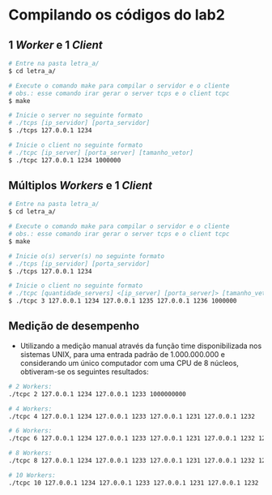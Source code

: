 # Compilando os códigos do lab2

## 1 _Worker_ e 1 _Client_

```bash
# Entre na pasta letra_a/
$ cd letra_a/

# Execute o comando make para compilar o servidor e o cliente
# obs.: esse comando irar gerar o server tcps e o client tcpc
$ make

# Inicie o server no seguinte formato
# ./tcps [ip_servidor] [porta_servidor]
$ ./tcps 127.0.0.1 1234

# Inicie o client no seguinte formato
# ./tcpc [ip_server] [porta_server] [tamanho_vetor]
$ ./tcpc 127.0.0.1 1234 1000000
```

## Múltiplos _Workers_ e 1 _Client_

```bash
# Entre na pasta letra_a/
$ cd letra_a/

# Execute o comando make para compilar o servidor e o cliente
# obs.: esse comando irar gerar o server tcps e o client tcpc
$ make

# Inicie o(s) server(s) no seguinte formato
# ./tcps [ip_servidor] [porta_servidor]
$ ./tcps 127.0.0.1 1234

# Inicie o client no seguinte formato
# ./tcpc [quantidade_servers] <[ip_server] [porta_server]> [tamanho_vetor]
$ ./tcpc 3 127.0.0.1 1234 127.0.0.1 1235 127.0.0.1 1236 1000000
```

## Medição de desempenho
- Utilizando a medição manual através da função time disponibilizada nos sistemas UNIX, para uma entrada padrão de 1.000.000.000 e considerando um único computador com uma CPU de 8 núcleos, obtiveram-se os seguintes resultados:

```bash
# 2 Workers:
./tcpc 2 127.0.0.1 1234 127.0.0.1 1233 1000000000                              2,28s user 1,95s system 84% cpu 4,978 total

# 4 Workers:
./tcpc 4 127.0.0.1 1234 127.0.0.1 1233 127.0.0.1 1231 127.0.0.1 1232           2,33s user 1,90s system 86% cpu 4,904 total

# 6 Workers:
./tcpc 6 127.0.0.1 1234 127.0.0.1 1233 127.0.0.1 1231 127.0.0.1 1232 127.0.0.  2,20s user 1,98s system 86% cpu 4,847 total

# 8 Workers:
./tcpc 8 127.0.0.1 1234 127.0.0.1 1233 127.0.0.1 1231 127.0.0.1 1232 127.0.0.  2,21s user 2,05s system 87% cpu 4,898 total

# 10 Workers:
./tcpc 10 127.0.0.1 1234 127.0.0.1 1233 127.0.0.1 1231 127.0.0.1 1232  1235    2,25s user 2,04s system 86% cpu 4,939 total
```
